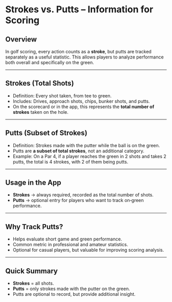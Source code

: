# Strokes vs. Putts – Information for Scoring

## Overview

In golf scoring, every action counts as a **stroke**, but putts are tracked separately as a useful statistic. This allows players to analyze performance both overall and specifically on the green.

---

## Strokes (Total Shots)

* Definition: Every shot taken, from tee to green.
* Includes: Drives, approach shots, chips, bunker shots, and putts.
* On the scorecard or in the app, this represents the **total number of strokes** taken on the hole.

---

## Putts (Subset of Strokes)

* Definition: Strokes made with the putter while the ball is on the green.
* Putts are **a subset of total strokes**, not an additional category.
* Example: On a Par 4, if a player reaches the green in 2 shots and takes 2 putts, the total is 4 strokes, with 2 of them being putts.

---

## Usage in the App

* **Strokes** → always required, recorded as the total number of shots.
* **Putts** → optional entry for players who want to track on‑green performance.

---

## Why Track Putts?

* Helps evaluate short game and green performance.
* Common metric in professional and amateur statistics.
* Optional for casual players, but valuable for improving scoring analysis.

---

## Quick Summary

* **Strokes** = all shots.
* **Putts** = only strokes made with the putter on the green.
* Putts are optional to record, but provide additional insight.
